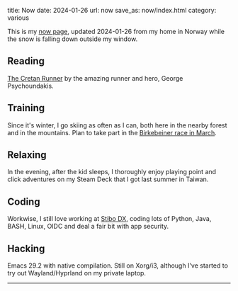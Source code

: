 title: Now
date: 2024-01-26
url: now
save_as: now/index.html
category: various

This is my [now page](https://nownownow.com/about), updated
2024-01-26 from my home in Norway while the snow is falling down
outside my window.

## Reading
[The Cretan
Runner](https://www.goodreads.com/book/show/25489204-the-cretan-runner)
by the amazing runner and hero, George Psychoundakis.

## Training
Since it's winter, I go skiing as often as I can, both here in the
nearby forest and in the mountains. Plan to take part in the
[Birkebeiner race in March](https://birkebeiner.no/en/ski).

## Relaxing
In the evening, after the kid sleeps, I thoroughly enjoy playing point
and click adventures on my Steam Deck that I got last summer in
Taiwan.

## Coding
Workwise, I still love working at [Stibo DX](https://stibodx.com),
coding lots of Python, Java, BASH, Linux, OIDC and deal a fair bit
with app security.

## Hacking
Emacs 29.2 with native compilation. Still on Xorg/i3, although I've
started to try out Wayland/Hyprland on my private laptop.

---

